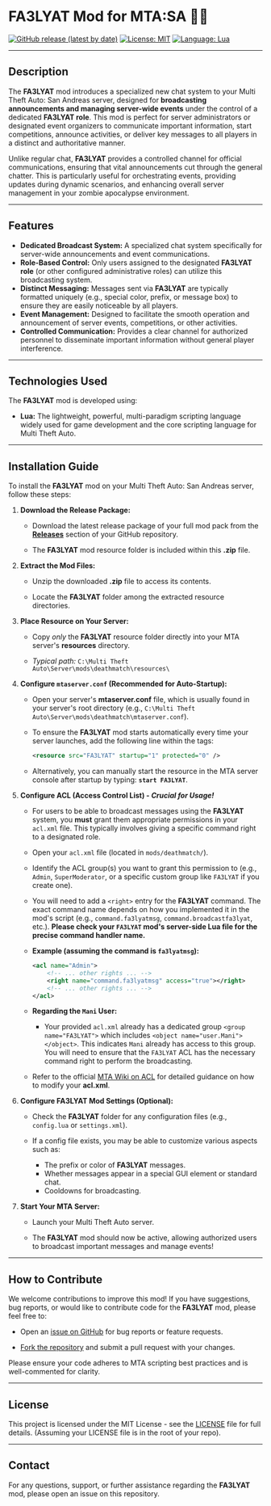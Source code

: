 # FA3LYAT Mod for MTA:SA 🎤📣

[![GitHub release (latest by date)](https://img.shields.io/github/v/release/Maniseniler/PackZombieMTA)](https://github.com/Maniseniler/PackZombieMTA/releases/latest)
[![License: MIT](https://img.shields.io/badge/License-MIT-yellow.svg)](https://opensource.org/licenses/MIT)
[![Language: Lua](https://img.shields.io/badge/Language-Lua-blue?logo=lua)](https://www.lua.org/)

---

## **Description**

The **FA3LYAT** mod introduces a specialized new chat system to your Multi Theft Auto: San Andreas server, designed for **broadcasting announcements and managing server-wide events** under the control of a dedicated **FA3LYAT role**. This mod is perfect for server administrators or designated event organizers to communicate important information, start competitions, announce activities, or deliver key messages to all players in a distinct and authoritative manner.

Unlike regular chat, **FA3LYAT** provides a controlled channel for official communications, ensuring that vital announcements cut through the general chatter. This is particularly useful for orchestrating events, providing updates during dynamic scenarios, and enhancing overall server management in your zombie apocalypse environment.

---

## **Features**

* **Dedicated Broadcast System:** A specialized chat system specifically for server-wide announcements and event communications.
* **Role-Based Control:** Only users assigned to the designated **FA3LYAT role** (or other configured administrative roles) can utilize this broadcasting system.
* **Distinct Messaging:** Messages sent via **FA3LYAT** are typically formatted uniquely (e.g., special color, prefix, or message box) to ensure they are easily noticeable by all players.
* **Event Management:** Designed to facilitate the smooth operation and announcement of server events, competitions, or other activities.
* **Controlled Communication:** Provides a clear channel for authorized personnel to disseminate important information without general player interference.

---

## **Technologies Used**

The **FA3LYAT** mod is developed using:

* **Lua:** The lightweight, powerful, multi-paradigm scripting language widely used for game development and the core scripting language for Multi Theft Auto.

---

## **Installation Guide**

To install the **FA3LYAT** mod on your Multi Theft Auto: San Andreas server, follow these steps:

1.  **Download the Release Package:**

    * Download the latest release package of your full mod pack from the [**Releases**](https://github.com/Maniseniler/PackZombieMTA/releases) section of your GitHub repository.

    * The **FA3LYAT** mod resource folder is included within this **.zip** file.

2.  **Extract the Mod Files:**

    * Unzip the downloaded **.zip** file to access its contents.

    * Locate the **FA3LYAT** folder among the extracted resource directories.

3.  **Place Resource on Your Server:**

    * Copy *only* the **FA3LYAT** resource folder directly into your MTA server's **resources** directory.

    * *Typical path:* `C:\Multi Theft Auto\Server\mods\deathmatch\resources\`

4.  **Configure `mtaserver.conf` (Recommended for Auto-Startup):**

    * Open your server's **mtaserver.conf** file, which is usually found in your server's root directory (e.g., `C:\Multi Theft Auto\Server\mods\deathmatch\mtaserver.conf`).

    * To ensure the **FA3LYAT** mod starts automatically every time your server launches, add the following line within the **<server>** tags:

        ```xml
        <resource src="FA3LYAT" startup="1" protected="0" />
        ```

    * Alternatively, you can manually start the resource in the MTA server console after startup by typing: **`start FA3LYAT`**.

5.  **Configure ACL (Access Control List) - **_Crucial for Usage!_****

    * For users to be able to broadcast messages using the **FA3LYAT** system, you **must** grant them appropriate permissions in your `acl.xml` file. This typically involves giving a specific command right to a designated role.

    * Open your `acl.xml` file (located in `mods/deathmatch/`).

    * Identify the ACL group(s) you want to grant this permission to (e.g., `Admin`, `SuperModerator`, or a specific custom group like `FA3LYAT` if you create one).

    * You will need to add a `<right>` entry for the **FA3LYAT** command. The exact command name depends on how you implemented it in the mod's script (e.g., `command.fa3lyatmsg`, `command.broadcastfa3lyat`, etc.). **Please check your `FA3LYAT` mod's server-side Lua file for the precise command handler name.**

    * **Example (assuming the command is `fa3lyatmsg`):**
        ```xml
        <acl name="Admin">
            <!-- ... other rights ... -->
            <right name="command.fa3lyatmsg" access="true"></right>
            <!-- ... other rights ... -->
        </acl>
        ```

    * **Regarding the `Mani` User:**
        * Your provided `acl.xml` already has a dedicated group `<group name="FA3LYAT">` which includes `<object name="user.Mani"></object>`. This indicates `Mani` already has access to this group. You will need to ensure that the `FA3LYAT` ACL has the necessary command right to perform the broadcasting.

    * Refer to the official [MTA Wiki on ACL](https://wiki.multitheftauto.com/wiki/ACL) for detailed guidance on how to modify your **acl.xml**.

6.  **Configure FA3LYAT Mod Settings (Optional):**

    * Check the **FA3LYAT** folder for any configuration files (e.g., `config.lua` or `settings.xml`).

    * If a config file exists, you may be able to customize various aspects such as:
        * The prefix or color of **FA3LYAT** messages.
        * Whether messages appear in a special GUI element or standard chat.
        * Cooldowns for broadcasting.

7.  **Start Your MTA Server:**

    * Launch your Multi Theft Auto server.

    * The **FA3LYAT** mod should now be active, allowing authorized users to broadcast important messages and manage events!

---

## **How to Contribute**

We welcome contributions to improve this mod! If you have suggestions, bug reports, or would like to contribute code for the **FA3LYAT** mod, please feel free to:

* Open an [issue on GitHub](https://github.com/Maniseniler/PackZombieMTA/issues) for bug reports or feature requests.

* [Fork the repository](https://github.com/Maniseniler/PackZombieMTA/fork) and submit a pull request with your changes.

Please ensure your code adheres to MTA scripting best practices and is well-commented for clarity.

---

## **License**

This project is licensed under the MIT License - see the [LICENSE](https://github.com/Maniseniler/PackZombieMTA/blob/main/LICENSE) file for full details. (Assuming your LICENSE file is in the root of your repo).

---

## **Contact**

For any questions, support, or further assistance regarding the **FA3LYAT** mod, please open an issue on this repository.
